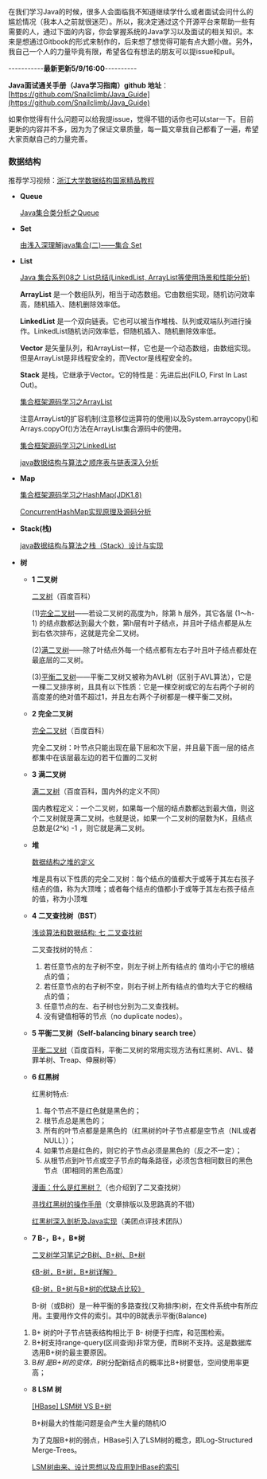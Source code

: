 
在我们学习Java的时候，很多人会面临我不知道继续学什么或者面试会问什么的尴尬情况（我本人之前就很迷茫）。所以，我决定通过这个开源平台来帮助一些有需要的人，通过下面的内容，你会掌握系统的Java学习以及面试的相关知识。本来是想通过Gitbook的形式来制作的，后来想了想觉得可能有点大题小做。另外，我自己一个人的力量毕竟有限，希望各位有想法的朋友可以提issue和pull。

-----------**最新更新5/9/16:00**----------

**Java面试通关手册（Java学习指南）github 地址**：[https://github.com/Snailclimb/Java_Guide](https://github.com/Snailclimb/Java_Guide)

如果你觉得有什么问题可以给我提issue，觉得不错的话你也可以star一下。目前更新的内容并不多，因为为了保证文章质量，每一篇文章我自己都看了一遍，希望大家贡献自己的力量完善。

### 数据结构
推荐学习视频：[浙江大学数据结构国家精品教程](https://www.icourse163.org/course/ZJU-93001)
- **Queue**

  [Java集合类分析之Queue](http://wanglizhi.github.io/2016/06/18/Java-Queue/)
- **Set**
    
    [由浅入深理解java集合(二)——集合 Set](https://www.jianshu.com/p/9081017a2d67)
- **List**
    
   [Java 集合系列08之 List总结(LinkedList, ArrayList等使用场景和性能分析)](http://www.cnblogs.com/skywang12345/p/3308900.html)

   **ArrayList** 是一个数组队列，相当于动态数组。它由数组实现，随机访问效率高，随机插入、随机删除效率低。

	**LinkedList** 是一个双向链表。它也可以被当作堆栈、队列或双端队列进行操作。LinkedList随机访问效率低，但随机插入、随机删除效率低。
	
	**Vector** 是矢量队列，和ArrayList一样，它也是一个动态数组，由数组实现。但是ArrayList是非线程安全的，而Vector是线程安全的。
	
   **Stack**  是栈，它继承于Vector。它的特性是：先进后出(FILO, First In Last Out)。
   
    [集合框架源码学习之ArrayList](https://juejin.im/post/5aafa05a6fb9a028c06aa217)
    
	注意ArrayList的扩容机制(注意移位运算符的使用)以及System.arraycopy()和Arrays.copyOf()方法在ArrayList集合源码中的使用。
	
	[集合框架源码学习之LinkedList](https://juejin.im/post/5aafab9651882555635e219a)
	
	[java数据结构与算法之顺序表与链表深入分析](https://blog.csdn.net/javazejian/article/details/52953190)

- **Map**

  [集合框架源码学习之HashMap(JDK1.8)](https://juejin.im/post/5ab0568b5188255580020e56)
  
  [ConcurrentHashMap实现原理及源码分析](https://link.juejin.im/?target=http%3A%2F%2Fwww.cnblogs.com%2Fchengxiao%2Fp%2F6842045.html)
- **Stack(栈)**

  [java数据结构与算法之栈（Stack）设计与实现](https://blog.csdn.net/javazejian/article/details/53362993)
- **树**
  * **1 二叉树**
  
     [二叉树](https://baike.baidu.com/item/%E4%BA%8C%E5%8F%89%E6%A0%91)（百度百科）

	(1)[完全二叉树](https://baike.baidu.com/item/%E5%AE%8C%E5%85%A8%E4%BA%8C%E5%8F%89%E6%A0%91)——若设二叉树的高度为h，除第 h 层外，其它各层 (1～h-1) 的结点数都达到最大个数，第h层有叶子结点，并且叶子结点都是从左到右依次排布，这就是完全二叉树。
	
	(2)[满二叉树](https://baike.baidu.com/item/%E5%AE%8C%E5%85%A8%E4%BA%8C%E5%8F%89%E6%A0%91)——除了叶结点外每一个结点都有左右子叶且叶子结点都处在最底层的二叉树。
	
	(3)[平衡二叉树](https://baike.baidu.com/item/%E5%B9%B3%E8%A1%A1%E4%BA%8C%E5%8F%89%E6%A0%91/10421057)——平衡二叉树又被称为AVL树（区别于AVL算法），它是一棵二叉排序树，且具有以下性质：它是一棵空树或它的左右两个子树的高度差的绝对值不超过1，并且左右两个子树都是一棵平衡二叉树。 

  * **2 完全二叉树**

    [完全二叉树](https://baike.baidu.com/item/%E5%AE%8C%E5%85%A8%E4%BA%8C%E5%8F%89%E6%A0%91)（百度百科）
    
    完全二叉树：叶节点只能出现在最下层和次下层，并且最下面一层的结点都集中在该层最左边的若干位置的二叉树
  * **3 满二叉树**
     
     [满二叉树](https://baike.baidu.com/item/%E6%BB%A1%E4%BA%8C%E5%8F%89%E6%A0%91)（百度百科，国内外的定义不同）

	 国内教程定义：一个二叉树，如果每一个层的结点数都达到最大值，则这个二叉树就是满二叉树。也就是说，如果一个二叉树的层数为K，且结点总数是(2^k) -1 ，则它就是满二叉树。
  * **堆**
  
     [数据结构之堆的定义](https://blog.csdn.net/qq_33186366/article/details/51876191)

    堆是具有以下性质的完全二叉树：每个结点的值都大于或等于其左右孩子结点的值，称为大顶堆；或者每个结点的值都小于或等于其左右孩子结点的值，称为小顶堆
  *  **4 二叉查找树（BST）**
    
     [浅谈算法和数据结构: 七 二叉查找树](http://www.cnblogs.com/yangecnu/p/Introduce-Binary-Search-Tree.html)

	  二叉查找树的特点：

	  1. 若任意节点的左子树不空，则左子树上所有结点的     值均小于它的根结点的值；
	  2. 若任意节点的右子树不空，则右子树上所有结点的值均大于它的根结点的值；
	  3. 任意节点的左、右子树也分别为二叉查找树。
	  4. 没有键值相等的节点（no duplicate nodes）。

  *  **5 平衡二叉树（Self-balancing binary search tree）**
  
     [ 平衡二叉树](https://baike.baidu.com/item/%E5%B9%B3%E8%A1%A1%E4%BA%8C%E5%8F%89%E6%A0%91)（百度百科，平衡二叉树的常用实现方法有红黑树、AVL、替罪羊树、Treap、伸展树等）
  *  **6 红黑树**
    
     红黑树特点:
	  1. 每个节点不是红色就是黑色的；
	  2. 根节点总是黑色的；
	  3. 所有的叶节点都是是黑色的（红黑树的叶子节点都是空节点（NIL或者NULL））；
	  4. 如果节点是红色的，则它的子节点必须是黑色的（反之不一定）；
	  5. 从根节点到叶节点或空子节点的每条路径，必须包含相同数目的黑色节点（即相同的黑色高度）
	 
      [漫画：什么是红黑树？](https://juejin.im/post/5a27c6946fb9a04509096248#comment)（也介绍到了二叉查找树）
	 
      [寻找红黑树的操作手册](http://dandanlove.com/2018/03/18/red-black-tree/)（文章排版以及思路真的不错）
    
      [红黑树深入剖析及Java实现](https://zhuanlan.zhihu.com/p/24367771)（美团点评技术团队）    
  *  **7 B-，B+，B*树**
  
      [二叉树学习笔记之B树、B+树、B*树 ](https://yq.aliyun.com/articles/38345)

	  [《B-树，B+树，B*树详解》](https://blog.csdn.net/aqzwss/article/details/53074186)

      [《B-树，B+树与B*树的优缺点比较》](https://blog.csdn.net/bigtree_3721/article/details/73632405)
    
     B-树（或B树）是一种平衡的多路查找(又称排序)树，在文件系统中有所应用。主要用作文件的索引。其中的B就表示平衡(Balance) 
 	1. B+ 树的叶子节点链表结构相比于 B- 树便于扫库，和范围检索。
	2. B+树支持range-query(区间查询)非常方便，而B树不支持。这是数据库选用B+树的最主要原因。
	3. B*树 是B+树的变体，B*树分配新结点的概率比B+树要低，空间使用率更高；
  *  **8 LSM 树**
    
     [[HBase] LSM树 VS B+树](https://blog.csdn.net/dbanote/article/details/8897599)
	  
     B+树最大的性能问题是会产生大量的随机IO

	 为了克服B+树的弱点，HBase引入了LSM树的概念，即Log-Structured Merge-Trees。
    
     [LSM树由来、设计思想以及应用到HBase的索引](http://www.cnblogs.com/yanghuahui/p/3483754.html)

